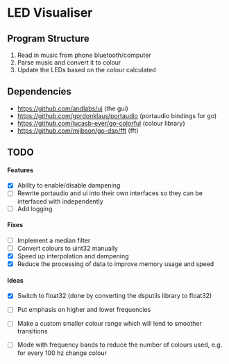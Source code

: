 # LED Visualiser

## Program Structure
1. Read in music from phone bluetooth/computer
2. Parse music and convert it to colour
3. Update the LEDs based on the colour calculated

## Dependencies
- https://github.com/andlabs/ui (the gui)
- https://github.com/gordonklaus/portaudio (portaudio bindings for go)
- https://github.com/lucasb-eyer/go-colorful (colour library)
- https://github.com/mjibson/go-dsp/fft (fft)

## TODO
#### Features
- [x] Ability to enable/disable dampening
- [ ] Rewrite portaudio and ui into their own interfaces so they can be interfaced with independently
- [ ] Add logging

#### Fixes
- [ ] Implement a median filter
- [ ] Convert colours to uint32 manually
- [x] Speed up interpolation and dampening
- [x] Reduce the processing of data to improve memory usage and speed

#### Ideas
- [x] Switch to float32 (done by converting the dsputils library to float32)
- [ ] Put emphasis on higher and lower frequencies
- [ ] Make a custom smaller colour range which will lend to smoother transitions
- [ ] Mode with frequency bands to reduce the number of colours used, e.g. for every 100 hz change colour

